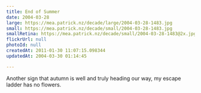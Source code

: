 ```yaml
---
title: End of Summer
date: 2004-03-28
large: https://mea.patrick.nz/decade/large/2004-03-28-1483.jpg
small: https://mea.patrick.nz/decade/small/2004-03-28-1483.jpg
smallRetina: https://mea.patrick.nz/decade/small/2004-03-28-1483@2x.jpg
flickrUrl: null
photoId: null
createdAt: 2011-01-30 11:07:15.098344
updatedAt: 2004-03-30 01:14:45

---
```

Another sign that autumn is well and truly heading our way, my escape ladder has no flowers.
